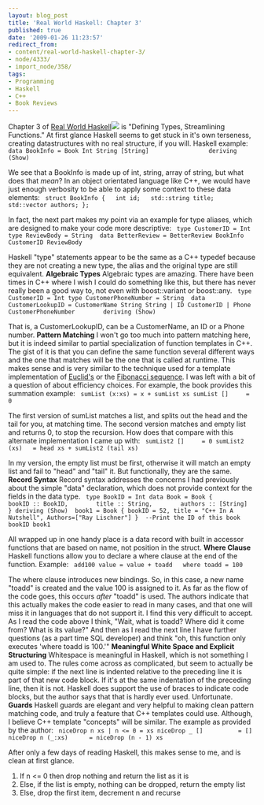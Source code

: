 ```yaml
---
layout: blog_post
title: 'Real World Haskell: Chapter 3'
published: true
date: '2009-01-26 11:23:57'
redirect_from:
- content/real-world-haskell-chapter-3/
- node/4333/
- import_node/358/
tags:
- Programming
- Haskell
- C++
- Book Reviews
---
```


Chapter 3 of [Real World Haskell](http://www.amazon.com/gp/product/0596514980?ie=UTF8&tag=empcra-20&linkCode=as2&camp=1789&creative=390957&creativeASIN=0596514980)![](http://www.assoc-amazon.com/e/ir?t=empcra-20&l=as2&o=1&a=0596514980) is "Defining Types, Streamlining Functions." At first glance Haskell seems to get stuck in it's own terseness, creating datastructures with no real structure, if you will. Haskell example: ` data BookInfo = Book Int String [String]                 deriving (Show)`

We see that a BookInfo is made up of int, string, array of string, but what does that *mean*? In an object orientated language like C++, we would have just enough verbosity to be able to apply some context to these data elements: ` struct BookInfo {   int id;   std::string title;   std::vector authors; };`

In fact, the next part makes my point via an example for type aliases, which are designed to make your code more descriptive: ` type CustomerID = Int type ReviewBody = String  data BetterReview = BetterReview BookInfo CustomerID ReviewBody`

Haskell "type" statements appear to be the same as a C++ typedef because they are not creating a new type, the alias and the original type are still equivalent. **Algebraic Types** Algebraic types are amazing. There have been times in C++ where I wish I could do something like this, but there has never really been a good way to, not even with boost::variant or boost::any. ` type CustomerID = Int type CustomerPhoneNumber = String  data CustomerLookupID = CustomerName String String | ID CustomerID | Phone CustomerPhoneNumber        deriving (Show)`

That is, a CustomerLookupID, can be a CustomerName, an ID or a Phone number. **Pattern Matching** I won't go too much into pattern matching here, but it is indeed similar to partial specialization of function templates in C++. The gist of it is that you can define the same function several different ways and the one that matches will be the one that is called at runtime. This makes sense and is very similar to the technique used for a template implementation of [Euclid's](/import_node/279) or the [Fibonacci sequence](/import_node/271). I was left with a bit of a question of about efficiency choices. For example, the book provides this summation example: ` sumList (x:xs) = x + sumList xs sumList []     = 0`

The first version of sumList matches a list, and splits out the head and the tail for you, at matching time. The second version matches and empty list and returns 0, to stop the recursion. How does that compare with this alternate implementation I came up with: ` sumList2 []     = 0 sumList2 (xs)   = head xs + sumList2 (tail xs)`

In my version, the empty list must be first, otherwise it will match an empty list and fail to "head" and "tail" it. But functionally, they are the same. **Record Syntax** Record syntax addresses the concerns I had previously about the simple "data" declaration, which does not provide context for the fields in the data type. ` type BookID = Int data Book = Book {        bookID :: BookID,        title :: String,        authors :: [String]        } deriving (Show)  book1 = Book { bookID = 52, title = "C++ In A Nutshell", Authors=["Ray Lischner"] }  --Print the ID of this book bookID book1`

All wrapped up in one handy place is a data record with built in accessor functions that are based on name, not position in the struct. **Where Clause** Haskell functions allow you to declare a where clause at the end of the function. Example: ` add100 value = value + toadd   where toadd = 100`

The where clause introduces new bindings. So, in this case, a new name "toadd" is created and the value 100 is assigned to it. As far as the flow of the code goes, this occurs *after* "toadd" is used. The authors indicate that this actually makes the code easier to read in many cases, and that one will miss it in languages that do not support it. I find this very difficult to accept. As I read the code above I think, "Wait, what is toadd? Where did it come from? What is its value?" And then as I read the next line I have further questions (as a part time SQL developer) and think "oh, this function only executes 'where toadd is 100.'" **Meaningful White Space and Explicit Structuring** Whitespace is meaningful in Haskell, which is not something I am used to. The rules come across as complicated, but seem to actually be quite simple: if the next line is indented relative to the preceding line it is part of that new code block. If it's at the same indentation of the preceding line, then it is not. Haskell does support the use of braces to indicate code blocks, but the author says that that is hardly ever used. Unfortunate. **Guards** Haskell guards are elegant and very helpful to making clean pattern matching code, and truly a feature that C++ templates could use. Although, I believe C++ template "concepts" will be similar. The example as provided by the author: ` niceDrop n xs | n <= 0 = xs niceDrop _ []          = [] niceDrop n (_:xs)      = niceDrop (n - 1) xs`

After only a few days of reading Haskell, this makes sense to me, and is clean at first glance.

1.  If n \<= 0 then drop nothing and return the list as it is
2.  Else, if the list is empty, nothing can be dropped, return the empty list
3.  Else, drop the first item, decrement n and recurse

